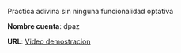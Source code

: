 Practica adivina sin ninguna funcionalidad optativa

**Nombre cuenta**: dpaz

**URL**: [Video demostracion](http://google.com)
